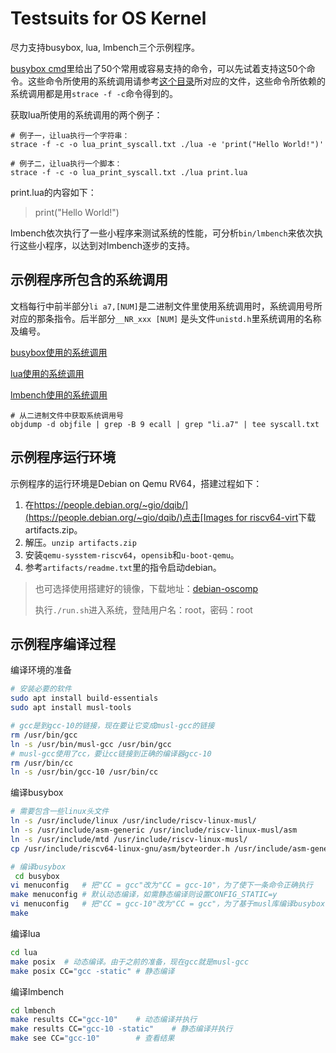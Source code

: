 # Testsuits for OS Kernel

尽力支持busybox, lua, lmbench三个示例程序。

[busybox cmd](docs/busybox_cmd.txt)里给出了50个常用或容易支持的命令，可以先试着支持这50个命令。这些命令所使用的系统调用请参考[这个目录](docs/busybox_cmd_syscalls)所对应的文件，这些命令所依赖的系统调用都是用`strace -f -c`命令得到的。

获取lua所使用的系统调用的两个例子：

```
# 例子一，让lua执行一个字符串：
strace -f -c -o lua_print_syscall.txt ./lua -e 'print("Hello World!")'

# 例子二，让lua执行一个脚本：
strace -f -c -o lua_print_syscall.txt ./lua print.lua
```

print.lua的内容如下：

> print("Hello World!")

lmbench依次执行了一些小程序来测试系统的性能，可分析`bin/lmbench`来依次执行这些小程序，以达到对lmbench逐步的支持。

## 示例程序所包含的系统调用
文档每行中前半部分`li a7,[NUM]`是二进制文件里使用系统调用时，系统调用号所对应的那条指令。后半部分`__NR_xxx [NUM]` 是头文件`unistd.h`里系统调用的名称及编号。

[busybox使用的系统调用](docs/busybox_musl_static_syscall.txt)

[lua使用的系统调用](docs/lua_musl_static_syscalls.txt)

[lmbench使用的系统调用](docs/lmbench_libc_syscall.txt)

```
# 从二进制文件中获取系统调用号
objdump -d objfile | grep -B 9 ecall | grep "li.a7" | tee syscall.txt
```



## 示例程序运行环境
示例程序的运行环境是Debian on Qemu RV64，搭建过程如下：

1. 在[https://people.debian.org/~gio/dqib/](https://people.debian.org/~gio/dqib/)点击[Images for riscv64-virt](https://gitlab.com/api/v4/projects/giomasce%2Fdqib/jobs/artifacts/master/download?job=convert_riscv64-virt)下载artifacts.zip。
2. 解压。`unzip artifacts.zip`
3. 安装`qemu-sysstem-riscv64`，`opensib`和`u-boot-qemu`。
4. 参考`artifacts/readme.txt`里的指令启动debian。

> 也可选择使用搭建好的镜像，下载地址：[debian-oscomp](https://cloud.tsinghua.edu.cn/f/1ffc4bc9149645a896ea/?dl=1)
>
> 执行`./run.sh`进入系统，登陆用户名：root，密码：root

## 示例程序编译过程

编译环境的准备

```bash
# 安装必要的软件
sudo apt install build-essentials
sudo apt install musl-tools

# gcc是到gcc-10的链接，现在要让它变成musl-gcc的链接
rm /usr/bin/gcc	
ln -s /usr/bin/musl-gcc /usr/bin/gcc
# musl-gcc使用了cc，要让cc链接到正确的编译器gcc-10
rm /usr/bin/cc	
ln -s /usr/bin/gcc-10 /usr/bin/cc
```

编译busybox

```bash
# 需要包含一些linux头文件
ln -s /usr/include/linux /usr/include/riscv-linux-musl/
ln -s /usr/include/asm-generic /usr/include/riscv-linux-musl/asm
ln -s /usr/include/mtd /usr/include/riscv-linux-musl/
cp /usr/include/riscv64-linux-gnu/asm/byteorder.h /usr/include/asm-generic

# 编译busybox
 cd busybox
vi menuconfig	# 把"CC = gcc"改为"CC = gcc-10"，为了使下一条命令正确执行
make menuconfig	# 默认动态编译，如需静态编译则设置CONFIG_STATIC=y
vi menuconfig	# 把"CC = gcc-10"改为"CC = gcc"，为了基于musl库编译busybox
make
```

编译lua

```bash
cd lua
make posix	# 动态编译。由于之前的准备，现在gcc就是musl-gcc
make posix CC="gcc -static"	# 静态编译
```

编译lmbench

```bash
cd lmbench
make results CC="gcc-10"	# 动态编译并执行
make results CC="gcc-10 -static"	# 静态编译并执行
make see CC="gcc-10"		# 查看结果
```

